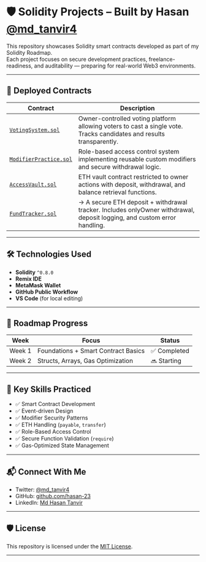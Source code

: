 # 🛡️ Solidity Projects – Built by Hasan [@md_tanvir4](https://x.com/md_tanvir4)

This repository showcases Solidity smart contracts developed as part of my Solidity Roadmap.  
Each project focuses on secure development practices, freelance-readiness, and auditability — preparing for real-world Web3 environments.

---

## 📂 Deployed Contracts

| Contract | Description |
|----------|-------------|
| [`VotingSystem.sol`](./contracts/VotingSystem.sol) | Owner-controlled voting platform allowing voters to cast a single vote. Tracks candidates and results transparently. |
| [`ModifierPractice.sol`](./contracts/ModifierPractice.sol) | Role-based access control system implementing reusable custom modifiers and secure withdrawal logic. |
| [`AccessVault.sol`](./contracts/AccessVault.sol) | ETH vault contract restricted to owner actions with deposit, withdrawal, and balance retrieval functions. |
| [`FundTracker.sol`](./contracts/FundTracker.sol)  | → A secure ETH deposit + withdrawal tracker. Includes onlyOwner withdrawal, deposit logging, and custom error handling. |

---

## 🛠️ Technologies Used

- **Solidity** `^0.8.0`
- **Remix IDE**
- **MetaMask Wallet**
- **GitHub Public Workflow**
- **VS Code** (for local editing)

---

## 🚀 Roadmap Progress

| Week | Focus | Status |
|------|-------|--------|
| Week 1 | Foundations + Smart Contract Basics | ✅ Completed |
| Week 2 | Structs, Arrays, Gas Optimization | 🔜 Starting |

---

## 🧠 Key Skills Practiced

- ✅ Smart Contract Development
- ✅ Event-driven Design
- ✅ Modifier Security Patterns
- ✅ ETH Handling (`payable`, `transfer`)
- ✅ Role-Based Access Control
- ✅ Secure Function Validation (`require`)
- ✅ Gas-Optimized State Management

---

## 📬 Connect With Me

- Twitter: [@md_tanvir4](https://x.com/md_tanvir4)
- GitHub: [github.com/hasan-23](https://github.com/hasan-23)
- LinkedIn: [Md Hasan Tanvir](https://www.linkedin.com/in/md-hasan-tanvir-64390719a/)

---

## 🛡 License

This repository is licensed under the [MIT License](https://opensource.org/licenses/MIT).

---
